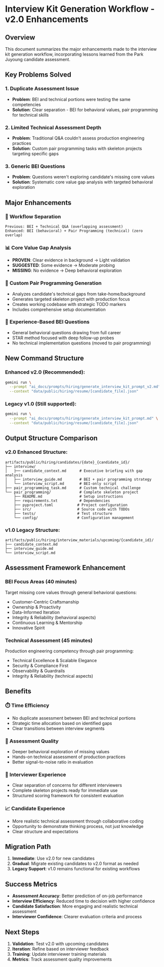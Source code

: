 # Interview Kit Generation Workflow - v2.0 Enhancements

## Overview
This document summarizes the major enhancements made to the interview kit generation workflow, incorporating lessons learned from the Park Juyoung candidate assessment.

## Key Problems Solved

### 1. **Duplicate Assessment Issue**
- **Problem**: BEI and technical portions were testing the same competencies
- **Solution**: Clear separation - BEI for behavioral values, pair programming for technical skills

### 2. **Limited Technical Assessment Depth**  
- **Problem**: Traditional Q&A couldn't assess production engineering practices
- **Solution**: Custom pair programming tasks with skeleton projects targeting specific gaps

### 3. **Generic BEI Questions**
- **Problem**: Questions weren't exploring candidate's missing core values  
- **Solution**: Systematic core value gap analysis with targeted behavioral exploration

## Major Enhancements

### 🔄 **Workflow Separation**
```
Previous: BEI + Technical Q&A (overlapping assessment)
Enhanced: BEI (behavioral) + Pair Programming (technical) (zero overlap)
```

### 📊 **Core Value Gap Analysis**
- **PROVEN**: Clear evidence in background → Light validation
- **SUGGESTED**: Some evidence → Moderate probing  
- **MISSING**: No evidence → Deep behavioral exploration

### 🧪 **Custom Pair Programming Generation**
- Analyzes candidate's technical gaps from take-home/background
- Generates targeted skeleton project with production focus
- Creates working codebase with strategic TODO markers
- Includes comprehensive setup documentation

### 🎯 **Experience-Based BEI Questions**
- General behavioral questions drawing from full career
- STAR method focused with deep follow-up probes
- No technical implementation questions (moved to pair programming)

## New Command Structure

### **Enhanced v2.0 (Recommended):**
```bash
gemini run \
  --prompt "ai_docs/prompts/hiring/generate_interview_kit_prompt_v2.md" \
  --context "data/public/hiring/resume/[candidate_file].json"
```

### **Legacy v1.0 (Still supported):**
```bash
gemini run \
  --prompt "ai_docs/prompts/hiring/generate_interview_kit_prompt.md" \
  --context "data/public/hiring/resume/[candidate_file].json"
```

## Output Structure Comparison

### **v2.0 Enhanced Structure:**
```
artifacts/public/hiring/candidates/{date}_{candidate_id}/
├── interview/
│   ├── candidate_context.md      # Executive briefing with gap analysis
│   ├── interview_guide.md        # BEI + pair programming strategy
│   └── interview_script.md       # BEI-only script
├── pair_programming_task.md      # Custom technical challenge
└── pair_programming/             # Complete skeleton project
    ├── README.md                 # Setup instructions
    ├── requirements.txt          # Dependencies
    ├── pyproject.toml           # Project configuration
    ├── src/                     # Source code with TODOs
    ├── tests/                   # Test structure
    └── config/                  # Configuration management
```

### **v1.0 Legacy Structure:**
```  
artifacts/public/hiring/interview_materials/upcoming/{candidate_id}/
├── candidate_context.md
├── interview_guide.md
└── interview_script.md
```

## Assessment Framework Enhancement

### **BEI Focus Areas (40 minutes)**
Target missing core values through general behavioral questions:
- Customer-Centric Craftsmanship
- Ownership & Proactivity  
- Data-Informed Iteration
- Integrity & Reliability (behavioral aspects)
- Continuous Learning & Mentorship
- Innovative Spirit

### **Technical Assessment (45 minutes)**
Production engineering competency through pair programming:
- Technical Excellence & Scalable Elegance
- Security & Compliance First
- Observability & Guardrails  
- Integrity & Reliability (technical aspects)

## Benefits

### **⏱️ Time Efficiency**
- No duplicate assessment between BEI and technical portions
- Strategic time allocation based on identified gaps
- Clear transitions between interview segments

### **🎯 Assessment Quality**
- Deeper behavioral exploration of missing values
- Hands-on technical assessment of production practices
- Better signal-to-noise ratio in evaluation

### **🔧 Interviewer Experience**
- Clear separation of concerns for different interviewers
- Complete skeleton projects ready for immediate use
- Structured scoring framework for consistent evaluation

### **📈 Candidate Experience**
- More realistic technical assessment through collaborative coding
- Opportunity to demonstrate thinking process, not just knowledge
- Clear structure and expectations

## Migration Path

1. **Immediate**: Use v2.0 for new candidates
2. **Gradual**: Migrate existing candidates to v2.0 format as needed
3. **Legacy Support**: v1.0 remains functional for existing workflows

## Success Metrics

- **Assessment Accuracy**: Better prediction of on-job performance
- **Interview Efficiency**: Reduced time to decision with higher confidence
- **Candidate Satisfaction**: More engaging and realistic technical assessment
- **Interviewer Confidence**: Clearer evaluation criteria and process

## Next Steps

1. **Validation**: Test v2.0 with upcoming candidates
2. **Iteration**: Refine based on interviewer feedback
3. **Training**: Update interviewer training materials
4. **Metrics**: Track assessment quality improvements